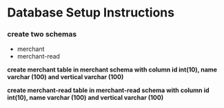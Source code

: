 # Database Setup Instructions

### create two schemas
* merchant
* merchant-read

**create merchant table in merchant schema with column id int(10), name varchar (100) and vertical varchar (100)**

**create merchant-read table in merchant-read schema with column id int(10), name varchar (100) and vertical varchar (100)**



